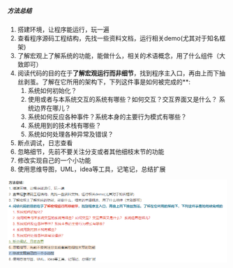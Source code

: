##### 方法总结
1. 搭建环境，让程序能运行，玩一遍
2. 查看程序源码工程结构，先找一些资料文档，运行相关demo(尤其对于知名框架)
3. 了解宏观上了解系统的功能，能做什么，相关的术语概念，用了什么组件（大致即可）
4. 阅读代码的目的在于**了解宏观运行而非细节**，找到程序主入口，再由上而下抽丝剥茧。了解在它所用的架构下，下列这件事是如何被完成的**:
    1. 系统如何初始化？
    2. 使用或者与本系统交互的系统有哪些？如何交互？交互界面又是什么？ 系统边界在哪儿？
    3. 系统如何反应各种事件？系统本身的主要行为模式有哪些？
    4. 系统用到的技术栈有哪些？
    5. 系统如何处理各种异常及错误？
5. 断点调试，日志查看
6. 忽略细节，先前不要关注分支或者其他细枝末节的功能
7. 修改实现自己的一个小功能
8. 使用思维导图，UML，idea等工具，记笔记，总结扩展

![yueduyuanma](../../images/yueduyuanma.png)